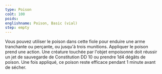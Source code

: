 ```yaml
---
type: Poison
coût: 100
poids:
englishname: Poison, Basic (vial)
step: empty
---
```

Vous pouvez utiliser le poison dans cette fiole pour enduire une arme tranchante ou perçante, ou jusqu'à trois munitions. Appliquer le poison prend une action. Une créature touchée par l'objet empoisonné doit réussir un jet de sauvegarde de Constitution DD 10 ou prendre 1d4 dégâts de poison. Une fois appliqué, ce poison reste efficace pendant 1 minute avant de sécher.
